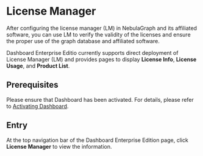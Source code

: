 # License Manager

After configuring the license manager (LM) in NebulaGraph and its affiliated software, you can use LM to verify the validity of the licenses and ensure the proper use of the graph database and affiliated software.

Dashboard Enterprise Editio currently supports direct deployment of License Manager (LM) and provides pages to display **License Info**, **License Usage**, and **Product List**.

## Prerequisites

Please ensure that Dashboard has been activated. For details, please refer to [Activating Dashboard](3.connect-dashboard.md).

## Entry

At the top navigation bar of the Dashboard Enterprise Edition page, click **License Manager** to view the information.